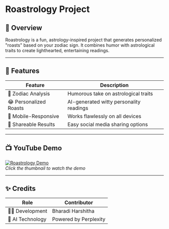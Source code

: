 # Roastrology Project

## 🌟 Overview  
Roastrology is a fun, astrology-inspired project that generates personalized "roasts" based on your zodiac sign. It combines humor with astrological traits to create lighthearted, entertaining readings.  

---

## 🚀 Features  
| Feature               | Description                                  |
|-----------------------|---------------------------------------------|
| 🔮 Zodiac Analysis    | Humorous take on astrological traits        |
| 😂 Personalized Roasts| AI-generated witty personality readings     |
| 📱 Mobile-Responsive  | Works flawlessly on all devices             |
| 🔗 Shareable Results  | Easy social media sharing options           |

---

## 📺 YouTube Demo  
[![Roastrology Demo](https://img.youtube.com/vi/CtaCILTBnfo/0.jpg)](https://youtu.be/CtaCILTBnfo)  
*Click the thumbnail to watch the demo*

---

## ✨ Credits  
| Role               | Contributor           |
|--------------------|-----------------------|
| 👩‍💻 Development    | Bharadi Harshitha     |
| 🔮 AI Technology   | Powered by Perplexity |
